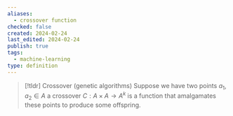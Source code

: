 ```yaml
---
aliases:
  - crossover function
checked: false
created: 2024-02-24
last_edited: 2024-02-24
publish: true
tags:
  - machine-learning
type: definition
---
```

>[!tldr] Crossover (genetic algorithms)
>Suppose we have two points $a_1, a_2 \in A$ a crossover $C: A \times A \rightarrow A^k$  is a function that amalgamates these points to produce some offspring.

